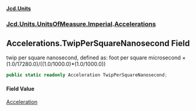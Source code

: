 #### [Jcd.Units](index.md 'index')
### [Jcd.Units.UnitsOfMeasure.Imperial](Jcd.Units.UnitsOfMeasure.Imperial.md 'Jcd.Units.UnitsOfMeasure.Imperial').[Accelerations](Accelerations.md 'Jcd.Units.UnitsOfMeasure.Imperial.Accelerations')

## Accelerations.TwipPerSquareNanosecond Field

twip per square nanosecond, defined as: foot per square microsecond × (1.0/17280.0)/((1.0/1000.0)*(1.0/1000.0))

```csharp
public static readonly Acceleration TwipPerSquareNanosecond;
```

#### Field Value
[Acceleration](Acceleration.md 'Jcd.Units.UnitTypes.Acceleration')
